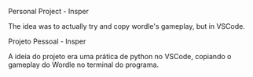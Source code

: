 Personal Project - Insper

The idea was to actually try and copy wordle's gameplay, but in VSCode. 



Projeto Pessoal - Insper

A ideia do projeto era uma prática de python no VSCode, copiando o gameplay do Wordle no terminal do programa. 